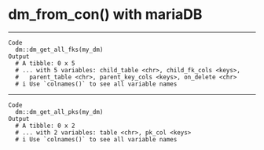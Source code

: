 # dm_from_con() with mariaDB

    

---

    Code
      dm::dm_get_all_fks(my_dm)
    Output
      # A tibble: 0 x 5
      # ... with 5 variables: child_table <chr>, child_fk_cols <keys>,
      #   parent_table <chr>, parent_key_cols <keys>, on_delete <chr>
      # i Use `colnames()` to see all variable names

---

    Code
      dm::dm_get_all_pks(my_dm)
    Output
      # A tibble: 0 x 2
      # ... with 2 variables: table <chr>, pk_col <keys>
      # i Use `colnames()` to see all variable names

